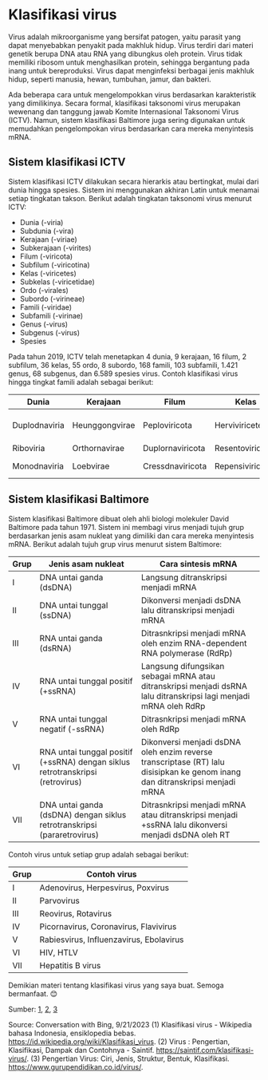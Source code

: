 # **Klasifikasi virus**

Virus adalah mikroorganisme yang bersifat patogen, yaitu parasit yang dapat menyebabkan penyakit pada makhluk hidup. Virus terdiri dari materi genetik berupa DNA atau RNA yang dibungkus oleh protein. Virus tidak memiliki ribosom untuk menghasilkan protein, sehingga bergantung pada inang untuk bereproduksi. Virus dapat menginfeksi berbagai jenis makhluk hidup, seperti manusia, hewan, tumbuhan, jamur, dan bakteri.

Ada beberapa cara untuk mengelompokkan virus berdasarkan karakteristik yang dimilikinya. Secara formal, klasifikasi taksonomi virus merupakan wewenang dan tanggung jawab Komite Internasional Taksonomi Virus (ICTV). Namun, sistem klasifikasi Baltimore juga sering digunakan untuk memudahkan pengelompokan virus berdasarkan cara mereka menyintesis mRNA.

## **Sistem klasifikasi ICTV**

Sistem klasifikasi ICTV dilakukan secara hierarkis atau bertingkat, mulai dari dunia hingga spesies. Sistem ini menggunakan akhiran Latin untuk menamai setiap tingkatan takson. Berikut adalah tingkatan taksonomi virus menurut ICTV:

- Dunia (-viria)
- Subdunia (-vira)
- Kerajaan (-viriae)
- Subkerajaan (-virites)
- Filum (-viricota)
- Subfilum (-viricotina)
- Kelas (-viricetes)
- Subkelas (-viricetidae)
- Ordo (-virales)
- Subordo (-virineae)
- Famili (-viridae)
- Subfamili (-virinae)
- Genus (-virus)
- Subgenus (-virus)
- Spesies

Pada tahun 2019, ICTV telah menetapkan 4 dunia, 9 kerajaan, 16 filum, 2 subfilum, 36 kelas, 55 ordo, 8 subordo, 168 famili, 103 subfamili, 1.421 genus, 68 subgenus, dan 6.589 spesies virus. Contoh klasifikasi virus hingga tingkat famili adalah sebagai berikut:

| Dunia | Kerajaan | Filum | Kelas | Ordo | Famili |
| --- | --- | --- | --- | --- | --- |
| Duplodnaviria | Heunggongvirae | Peploviricota | Herviviricetes | Herpesvirales | Alloherpesviridae, Herpesviridae, Malacoherpesviridae |
| Riboviria | Orthornavirae | Duplornaviricota | Resentoviricetes | Reovirales | Reoviridae |
| Monodnaviria | Loebvirae | Cressdnaviricota | Repensiviricetes | Geplafuvirales | Geminiviridae, Genomoviridae |

## **Sistem klasifikasi Baltimore**

Sistem klasifikasi Baltimore dibuat oleh ahli biologi molekuler David Baltimore pada tahun 1971. Sistem ini membagi virus menjadi tujuh grup berdasarkan jenis asam nukleat yang dimiliki dan cara mereka menyintesis mRNA. Berikut adalah tujuh grup virus menurut sistem Baltimore:

| Grup | Jenis asam nukleat | Cara sintesis mRNA |
| --- | --- | --- |
| I | DNA untai ganda (dsDNA) | Langsung ditranskripsi menjadi mRNA |
| II | DNA untai tunggal (ssDNA) | Dikonversi menjadi dsDNA lalu ditranskripsi menjadi mRNA |
| III | RNA untai ganda (dsRNA) | Ditrasnkripsi menjadi mRNA oleh enzim RNA-dependent RNA polymerase (RdRp) |
| IV | RNA untai tunggal positif (+ssRNA) | Langsung difungsikan sebagai mRNA atau ditranskripsi menjadi dsRNA lalu ditranskripsi lagi menjadi mRNA oleh RdRp |
| V | RNA untai tunggal negatif (-ssRNA) | Ditrasnkripsi menjadi mRNA oleh RdRp |
| VI | RNA untai tunggal positif (+ssRNA) dengan siklus retrotranskripsi (retrovirus) | Dikonversi menjadi dsDNA oleh enzim reverse transcriptase (RT) lalu disisipkan ke genom inang dan ditranskripsi menjadi mRNA |
| VII | DNA untai ganda (dsDNA) dengan siklus retrotranskripsi (pararetrovirus) | Ditrasnkripsi menjadi mRNA atau ditranskripsi menjadi +ssRNA lalu dikonversi menjadi dsDNA oleh RT |

Contoh virus untuk setiap grup adalah sebagai berikut:

| Grup | Contoh virus |
| --- | --- |
| I | Adenovirus, Herpesvirus, Poxvirus |
| II | Parvovirus |
| III | Reovirus, Rotavirus |
| IV | Picornavirus, Coronavirus, Flavivirus |
| V | Rabiesvirus, Influenzavirus, Ebolavirus |
| VI | HIV, HTLV |
| VII | Hepatitis B virus |

Demikian materi tentang klasifikasi virus yang saya buat. Semoga bermanfaat. 😊

Sumber: [1](^1^), [2](^2^), [3](^3^)

Source: Conversation with Bing, 9/21/2023
(1) Klasifikasi virus - Wikipedia bahasa Indonesia, ensiklopedia bebas. https://id.wikipedia.org/wiki/Klasifikasi_virus.
(2) Virus : Pengertian, Klasifikasi, Dampak dan Contohnya - Saintif. https://saintif.com/klasifikasi-virus/.
(3) Pengertian Virus: Ciri, Jenis, Struktur, Bentuk, Klasifikasi. https://www.gurupendidikan.co.id/virus/.
